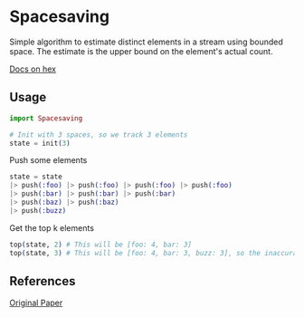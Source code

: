 # Spacesaving

Simple algorithm to estimate distinct elements in a stream using bounded space. The estimate is the upper bound on the element's actual count.

[Docs on hex](http://hexdocs.pm/spacesaving/Spacesaving.html)

## Usage

```elixir
import Spacesaving

# Init with 3 spaces, so we track 3 elements
state = init(3)
```

Push some elements
```elixir
state = state
|> push(:foo) |> push(:foo) |> push(:foo) |> push(:foo)
|> push(:bar) |> push(:bar) |> push(:bar)
|> push(:baz) |> push(:baz)
|> push(:buzz)
```

Get the top k elements
```elixir
top(state, 2) # This will be [foo: 4, bar: 3]
top(state, 3) # This will be [foo: 4, bar: 3, buzz: 3], so the inaccuracy starts to come into play when an element is kicked out, and the estimate is the upper bound

```

## References
[Original Paper](https://icmi.cs.ucsb.edu/research/tech_reports/reports/2005-23.pdf)
